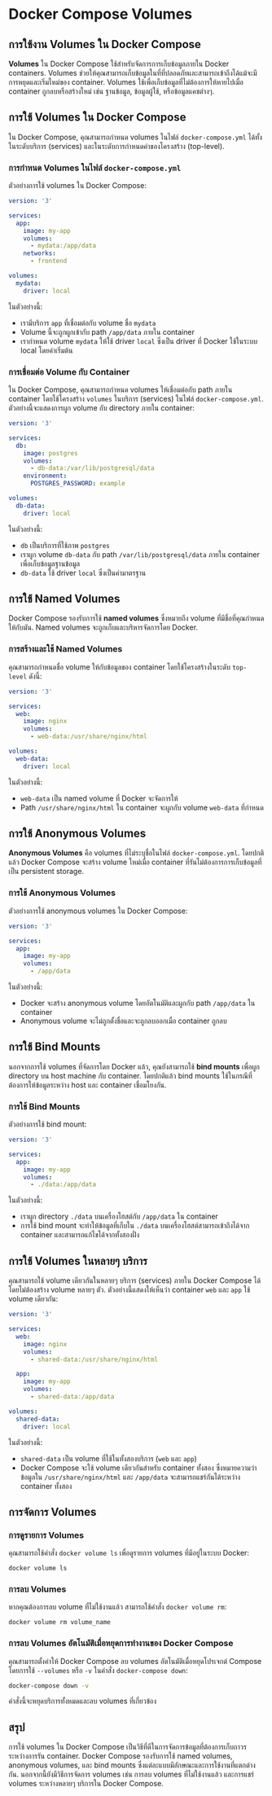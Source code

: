 # Docker Compose Volumes

## การใช้งาน Volumes ใน Docker Compose

**Volumes** ใน Docker Compose ใช้สำหรับจัดการการเก็บข้อมูลภายใน Docker containers. Volumes ช่วยให้คุณสามารถเก็บข้อมูลในที่ที่ปลอดภัยและสามารถเข้าถึงได้แม้จะมีการหยุดและเริ่มใหม่ของ container. Volumes ใช้เพื่อเก็บข้อมูลที่ไม่ต้องการให้หายไปเมื่อ container ถูกลบหรือสร้างใหม่ เช่น ฐานข้อมูล, ข้อมูลผู้ใช้, หรือข้อมูลแคชต่างๆ.

## การใช้ Volumes ใน Docker Compose

ใน Docker Compose, คุณสามารถกำหนด volumes ในไฟล์ `docker-compose.yml` ได้ทั้งในระดับบริการ (services) และในระดับการกำหนดค่าของโครงสร้าง (top-level).

### การกำหนด Volumes ในไฟล์ `docker-compose.yml`

ตัวอย่างการใช้ volumes ใน Docker Compose:

```yaml
version: '3'

services:
  app:
    image: my-app
    volumes:
      - mydata:/app/data
    networks:
      - frontend

volumes:
  mydata:
    driver: local
```

ในตัวอย่างนี้:
- เรามีบริการ `app` ที่เชื่อมต่อกับ volume ชื่อ `mydata`
- Volume นี้จะถูกผูกเข้ากับ path `/app/data` ภายใน container
- เรากำหนด volume `mydata` ให้ใช้ driver `local` ซึ่งเป็น driver ที่ Docker ใช้ในระบบ local โดยค่าเริ่มต้น

### การเชื่อมต่อ Volume กับ Container

ใน Docker Compose, คุณสามารถกำหนด volumes ให้เชื่อมต่อกับ path ภายใน container โดยใช้โครงสร้าง `volumes` ในบริการ (services) ในไฟล์ `docker-compose.yml`. ตัวอย่างนี้จะแสดงการผูก volume กับ directory ภายใน container:

```yaml
version: '3'

services:
  db:
    image: postgres
    volumes:
      - db-data:/var/lib/postgresql/data
    environment:
      POSTGRES_PASSWORD: example

volumes:
  db-data:
    driver: local
```

ในตัวอย่างนี้:
- `db` เป็นบริการที่ใช้ภาพ `postgres`
- เราผูก volume `db-data` กับ path `/var/lib/postgresql/data` ภายใน container เพื่อเก็บข้อมูลฐานข้อมูล
- `db-data` ใช้ driver `local` ซึ่งเป็นค่ามาตรฐาน

## การใช้ Named Volumes

Docker Compose รองรับการใช้ **named volumes** ซึ่งหมายถึง volume ที่มีชื่อที่คุณกำหนดให้กับมัน. Named volumes จะถูกเก็บและบริหารจัดการโดย Docker.

### การสร้างและใช้ Named Volumes

คุณสามารถกำหนดชื่อ volume ให้กับข้อมูลของ container โดยใช้โครงสร้างในระดับ `top-level` ดังนี้:

```yaml
version: '3'

services:
  web:
    image: nginx
    volumes:
      - web-data:/usr/share/nginx/html

volumes:
  web-data:
    driver: local
```

ในตัวอย่างนี้:
- `web-data` เป็น named volume ที่ Docker จะจัดการให้
- Path `/usr/share/nginx/html` ใน container จะผูกกับ volume `web-data` ที่กำหนด

## การใช้ Anonymous Volumes

**Anonymous Volumes** คือ volumes ที่ไม่ระบุชื่อในไฟล์ `docker-compose.yml`. โดยปกติแล้ว Docker Compose จะสร้าง volume ใหม่เมื่อ container ที่รันไม่ต้องการการเก็บข้อมูลที่เป็น persistent storage.

### การใช้ Anonymous Volumes

ตัวอย่างการใช้ anonymous volumes ใน Docker Compose:

```yaml
version: '3'

services:
  app:
    image: my-app
    volumes:
      - /app/data
```

ในตัวอย่างนี้:
- Docker จะสร้าง anonymous volume โดยอัตโนมัติและผูกกับ path `/app/data` ใน container
- Anonymous volume จะไม่ถูกตั้งชื่อและจะถูกลบออกเมื่อ container ถูกลบ

## การใช้ Bind Mounts

นอกจากการใช้ volumes ที่จัดการโดย Docker แล้ว, คุณยังสามารถใช้ **bind mounts** เพื่อผูก directory บน host machine กับ container. โดยปกติแล้ว bind mounts ใช้ในกรณีที่ต้องการให้ข้อมูลระหว่าง host และ container เชื่อมโยงกัน.

### การใช้ Bind Mounts

ตัวอย่างการใช้ bind mount:

```yaml
version: '3'

services:
  app:
    image: my-app
    volumes:
      - ./data:/app/data
```

ในตัวอย่างนี้:
- เราผูก directory `./data` บนเครื่องโฮสต์กับ `/app/data` ใน container
- การใช้ bind mount จะทำให้ข้อมูลที่เก็บใน `./data` บนเครื่องโฮสต์สามารถเข้าถึงได้จาก container และสามารถแก้ไขได้จากทั้งสองฝั่ง

## การใช้ Volumes ในหลายๆ บริการ

คุณสามารถใช้ volume เดียวกันในหลายๆ บริการ (services) ภายใน Docker Compose ได้ โดยไม่ต้องสร้าง volume หลายๆ ตัว. ตัวอย่างนี้แสดงให้เห็นว่า container `web` และ `app` ใช้ volume เดียวกัน:

```yaml
version: '3'

services:
  web:
    image: nginx
    volumes:
      - shared-data:/usr/share/nginx/html

  app:
    image: my-app
    volumes:
      - shared-data:/app/data

volumes:
  shared-data:
    driver: local
```

ในตัวอย่างนี้:
- `shared-data` เป็น volume ที่ใช้ในทั้งสองบริการ (`web` และ `app`)
- Docker Compose จะใช้ volume เดียวกันสำหรับ container ทั้งสอง ซึ่งหมายความว่าข้อมูลใน `/usr/share/nginx/html` และ `/app/data` จะสามารถแชร์กันได้ระหว่าง container ทั้งสอง

## การจัดการ Volumes

### การดูรายการ Volumes

คุณสามารถใช้คำสั่ง `docker volume ls` เพื่อดูรายการ volumes ที่มีอยู่ในระบบ Docker:

```bash
docker volume ls
```

### การลบ Volumes

หากคุณต้องการลบ volume ที่ไม่ใช้งานแล้ว สามารถใช้คำสั่ง `docker volume rm`:

```bash
docker volume rm volume_name
```

### การลบ Volumes อัตโนมัติเมื่อหยุดการทำงานของ Docker Compose

คุณสามารถตั้งค่าให้ Docker Compose ลบ volumes อัตโนมัติเมื่อหยุดโปรเจกต์ Compose โดยการใช้ `--volumes` หรือ `-v` ในคำสั่ง `docker-compose down`:

```bash
docker-compose down -v
```

คำสั่งนี้จะหยุดบริการทั้งหมดและลบ volumes ที่เกี่ยวข้อง

## สรุป

การใช้ volumes ใน Docker Compose เป็นวิธีที่ดีในการจัดการข้อมูลที่ต้องการเก็บถาวรระหว่างการรัน container. Docker Compose รองรับการใช้ named volumes, anonymous volumes, และ bind mounts ซึ่งแต่ละแบบมีลักษณะและการใช้งานที่แตกต่างกัน. นอกจากนี้ยังมีวิธีการจัดการ volumes เช่น การลบ volumes ที่ไม่ใช้งานแล้ว และการแชร์ volumes ระหว่างหลายๆ บริการใน Docker Compose.